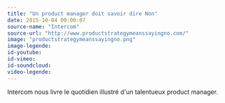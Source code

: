 ```yaml
---
title: "Un product manager doit savoir dire Non"
date: 2015-10-04 00:00:07
source-name: "Intercom"
source-url: "http://www.productstrategymeanssayingno.com/"
image: "productstrategymeanssayingno.png"
image-legende:
id-youtube:
id-vimeo:
id-soundcloud:
video-legende:
---
```

Intercom nous livre le quotidien illustré d'un talentueux product manager.
